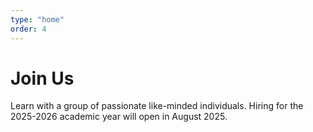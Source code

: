 ```yaml
---
type: "home"
order: 4
---
```


# Join Us

Learn with a group of passionate like-minded individuals. Hiring for the 2025-2026 academic year will open in August 2025.
